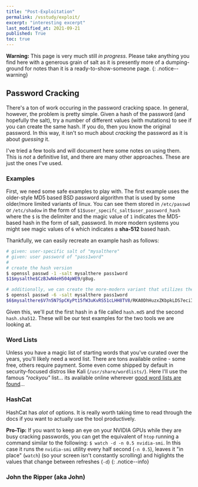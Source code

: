 ```yaml
---
title: "Post-Exploitation"
permalink: /vsstudy/exploit/
excerpt: "interesting excerpt"
last_modified_at: 2021-09-21
published: True
toc: true
---
```


**Warning:** This page is very much still *in progress*. Please take anything you find here with a generous grain of salt as it is presently more of a dumping-ground for notes than it is a ready-to-show-someone page.
{: .notice--warning}

## Password Cracking

There's a ton of work occuring in the password cracking space. In general, however, the problem is pretty simple. Given a hash of the password (and hopefully the salt), try a number of different values (with mutations) to see if you can create the same hash. If you do, then you know the original password. In this way, it isn't so much about _cracking_ the password as it is about _guessing_ it. 

I've tried a few tools and will document here some notes on using them. This is _not_ a definitive list, and there are many other approaches. These are just the ones I've used.

### Examples

First, we need some safe examples to play with. The first example uses the older-style MD5 based BSD password algorithm that is used by some older/more limited variants of linux. You can see them stored in `/etc/passwd` or `/etc/shadow` in the form of `$1$user_specifc_salt$user_password_hash` where the `$` is the delimiter and the magic value of `1` indicates the MD5-based hash in the form of salt, password. In more modern systems you might see magic values of `6` which indicates a __sha-512__ based hash.

Thankfully, we can easily recreate an example hash as follows:

```bash
# given: user-specific salt of "mysalthere"
# given: user password of "pass1word"
# 
# create the hash version
$ openssl passwd -1 -salt mysalthere pass1word
$1$mysalthe$CzBJwN4eH504pWE9/g8ug.

# additionally, we can create the more-modern variant that utilizes the sha-512 algorithm
$ openssl passwd -6 -salt mysalthere pass1word
$6$mysalthere$V7n5N7SpCKyPt15fW3uKvRS51cLHH8TV8/RKA0DhHuzxZKbpkLDS7eciImIkzgG3cbrkSHonb3b2PQiANaF6X/
```

Given this, we'll put the first hash in a file called `hash.md5` and the second `hash.sha512`. These will be our test examples for the two tools we are looking at.


### Word Lists

Unless you have a magic list of starting words that you've curated over the years, you'll likely need a word list. There are tons available online - some free, others require payment. Some even come shipped by default in security-focused distros like Kali (`/usr/share/wordlists/`). Here I'll use the famous _"rockyou"_ list... its available online wherever [good word lists are found](https://google.com/?q=rockyou%20wordlist)...

### HashCat

HashCat has *alot* of options. It is really worth taking time to read through the docs if you want to actually use the tool productively. 


**Pro-Tip:** If you want to keep an eye on your NVIDIA GPUs while they are busy cracking passwords, you can get the equivalent of `htop` running a command similar to the following: `$ watch -d -n 0.5 nvidia-smi`. In this case it runs the `nvidia-smi` utility every half second (`-n 0.5`), leaves it "in place" (`watch`) (so your screen isn't constantly scrolling) and higlights the values that change between refreshes (`-d`)
{: .notice--info}




### John the Ripper (aka John)


